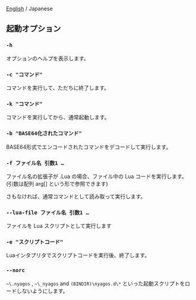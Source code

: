 [English](./02-Options_en.md) / Japanese

## 起動オプション

### `-h`

オプションのヘルプを表示します。

### `-c "コマンド"`

コマンドを実行して、ただちに終了します。

### `-k "コマンド"`

コマンドを実行してから、通常起動します。

### `-b "BASE64化されたコマンド"`

BASE64形式でエンコードされたコマンドをデコードして実行します。

### `-f ファイル名 引数1 …`

ファイル名の拡張子が .Lua の場合、ファイル中の Lua コードを実行します。
(引数は配列 arg[] という形で参照できます)

さもなければ、通常コマンドとして読み取って実行します。

### `--lua-file ファイル名 引数1 …`

ファイルを Lua スクリプトとして実行します

### `-e "スクリプトコード"`

Luaインタプリタでスクリプトコードを実行後、終了します。

### `--norc`

`~\.nyagos` , `~\_nyagos` and `(BINDIR)\nyagos.d\*` といった起動スクリプトをロードしないようにします。

<!-- set:fenc=utf8: -->
